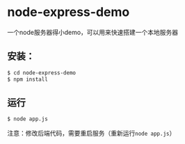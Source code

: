 # node-express-demo
一个node服务器得小demo，可以用来快速搭建一个本地服务器
## 安装：
```bash
$ cd node-express-demo
$ npm install 
```
## 运行
``` bash
$ node app.js 

```
注意：修改后端代码，需要重启服务（重新运行`node app.js`）